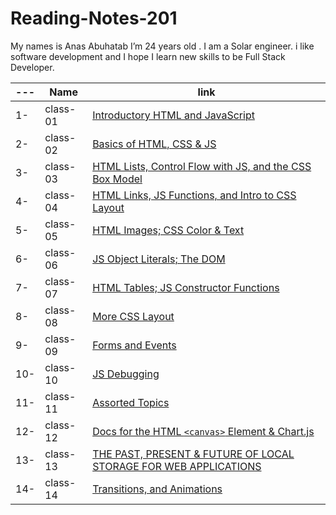# Reading-Notes-201

My names is Anas Abuhatab I’m 24 years old . I am a Solar engineer. i like software development and I hope I learn new skills to be Full Stack Developer.

---|Name|link
---|---|---
1-|class-01|[Introductory HTML and JavaScript](https://anas-abuhatab.github.io/Reading-Notes-201/class-01)
2-|class-02|[Basics of HTML, CSS & JS](https://anas-abuhatab.github.io/Reading-Notes-201/class-02)
3-|class-03|[HTML Lists, Control Flow with JS, and the CSS Box Model](https://anas-abuhatab.github.io/Reading-Notes-201/class-03)
4-|class-04|[HTML Links, JS Functions, and Intro to CSS Layout](https://anas-abuhatab.github.io/Reading-Notes-201/class-04)
5-|class-05|[HTML Images; CSS Color & Text](https://anas-abuhatab.github.io/Reading-Notes-201/class-05)
6-|class-06|[JS Object Literals; The DOM](https://anas-abuhatab.github.io/Reading-Notes-201/class-06)
7-|class-07|[HTML Tables; JS Constructor Functions](https://anas-abuhatab.github.io/Reading-Notes-201/class-07)
8-|class-08|[More CSS Layout](https://anas-abuhatab.github.io/Reading-Notes-201/class-08)
9-|class-09|[Forms and Events](https://anas-abuhatab.github.io/Reading-Notes-201/class-09)
10-|class-10|[JS Debugging](https://anas-abuhatab.github.io/Reading-Notes-201/class-10)
11-|class-11|[Assorted Topics](https://anas-abuhatab.github.io/Reading-Notes-201/class-11)
12-|class-12|[Docs for the HTML `<canvas>` Element & Chart.js](https://anas-abuhatab.github.io/Reading-Notes-201/class-12)
13-|class-13|[THE PAST, PRESENT & FUTURE OF LOCAL STORAGE FOR WEB APPLICATIONS](https://anas-abuhatab.github.io/Reading-Notes-201/class-13)
14-|class-14|[Transitions, and Animations](https://anas-abuhatab.github.io/Reading-Notes-201/class-14)